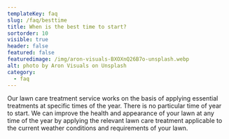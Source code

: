 ```yaml
---
templateKey: faq
slug: /faq/besttime
title: When is the best time to start?
sortorder: 10
visible: true
header: false
featured: false
featuredimage: /img/aron-visuals-BXOXnQ26B7o-unsplash.webp
alt: photo by Aron Visuals on Unsplash
category:
  - faq
---
```


Our lawn care treatment service works on the basis of applying essential
treatments at specific times of the year. There is no particular time of year to
start. We can improve the health and appearance of your lawn at any time of the
year by applying the relevant lawn care treatment applicable to the current
weather conditions and requirements of your lawn.
